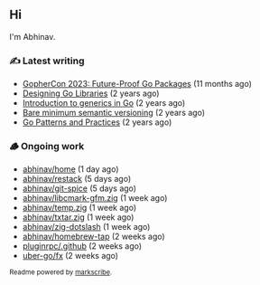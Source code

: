 ## Hi

I'm Abhinav.

### ✍️ Latest writing


- [GopherCon 2023: Future-Proof Go Packages](https://abhinavg.net/2023/09/27/future-proof-packages/) (11 months ago)
- [Designing Go Libraries](https://abhinavg.net/2022/12/06/designing-go-libraries/) (2 years ago)
- [Introduction to generics in Go](https://abhinavg.net/2022/11/23/generics-intro/) (2 years ago)
- [Bare minimum semantic versioning](https://abhinavg.net/2022/11/07/semver/) (2 years ago)
- [Go Patterns and Practices](https://abhinavg.net/2022/09/19/go-patterns-and-practices-talk/) (2 years ago)

### 🪵 Ongoing work


- [abhinav/home](https://github.com/abhinav/home) (1 day ago)
- [abhinav/restack](https://github.com/abhinav/restack) (5 days ago)
- [abhinav/git-spice](https://github.com/abhinav/git-spice) (5 days ago)
- [abhinav/libcmark-gfm.zig](https://github.com/abhinav/libcmark-gfm.zig) (1 week ago)
- [abhinav/temp.zig](https://github.com/abhinav/temp.zig) (1 week ago)
- [abhinav/txtar.zig](https://github.com/abhinav/txtar.zig) (1 week ago)
- [abhinav/zig-dotslash](https://github.com/abhinav/zig-dotslash) (1 week ago)
- [abhinav/homebrew-tap](https://github.com/abhinav/homebrew-tap) (2 weeks ago)
- [pluginrpc/.github](https://github.com/pluginrpc/.github) (2 weeks ago)
- [uber-go/fx](https://github.com/uber-go/fx) (2 weeks ago)

<sub>Readme powered by [markscribe](https://github.com/muesli/markscribe).</sub>
